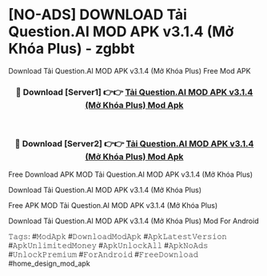 # [NO-ADS] DOWNLOAD Tải Question.AI MOD APK v3.1.4 (Mở Khóa Plus) - zgbbt
Download Tải Question.AI MOD APK v3.1.4 (Mở Khóa Plus) Free Mod APK

<div align="center">
<h3>🔴 Download [Server1] 👉👉 <a href="https://apk-comot.site?title=Tải_Question.AI_MOD_APK_v3.1.4_(Mở_Khóa_Plus)">Tải Question.AI MOD APK v3.1.4 (Mở Khóa Plus) Mod Apk</a></h3><br>

<h3>🔴 Download [Server2] 👉👉 <a href="https://apk-comot.site?title=Tải_Question.AI_MOD_APK_v3.1.4_(Mở_Khóa_Plus)">Tải Question.AI MOD APK v3.1.4 (Mở Khóa Plus) Mod Apk</a></h3>
</div>


Free Download APK MOD Tải Question.AI MOD APK v3.1.4 (Mở Khóa Plus)

Download Tải Question.AI MOD APK v3.1.4 (Mở Khóa Plus) 

Free APK MOD Tải Question.AI MOD APK v3.1.4 (Mở Khóa Plus) 

Download Tải Question.AI MOD APK v3.1.4 (Mở Khóa Plus) Mod For Android

𝚃𝚊𝚐𝚜: #𝙼𝚘𝚍𝙰𝚙𝚔 #𝙳𝚘𝚠𝚗𝚕𝚘𝚊𝚍𝙼𝚘𝚍𝙰𝚙𝚔 #𝙰𝚙𝚔𝙻𝚊𝚝𝚎𝚜𝚝𝚅𝚎𝚛𝚜𝚒𝚘𝚗 #𝙰𝚙𝚔𝚄𝚗𝚕𝚒𝚖𝚒𝚝𝚎𝚍𝙼𝚘𝚗𝚎𝚢 #𝙰𝚙𝚔𝚄𝚗𝚕𝚘𝚌𝚔𝙰𝚕𝚕 #𝙰𝚙𝚔𝙽𝚘𝙰𝚍𝚜 #𝚄𝚗𝚕𝚘𝚌𝚔𝙿𝚛𝚎𝚖𝚒𝚞𝚖 #𝙵𝚘𝚛𝙰𝚗𝚍𝚛𝚘𝚒𝚍 #𝙵𝚛𝚎𝚎𝙳𝚘𝚠𝚗𝚕𝚘𝚊𝚍 #home_design_mod_apk